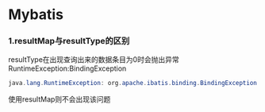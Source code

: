 # **Mybatis**

### 1.resultMap与resultType的区别

​	resultType在出现查询出来的数据条目为0时会抛出异常RuntimeException:BindingException

```java
java.lang.RuntimeException: org.apache.ibatis.binding.BindingException: Mapper method 'cn.xxx.TestMapper.test attempted to return null from a method with a primitive return type (int).
```

使用resultMap则不会出现该问题